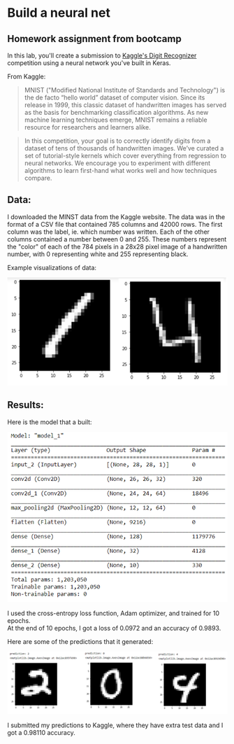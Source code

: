 # Build a neural net 
## Homework assignment from bootcamp
In this lab, you'll create a submission to [Kaggle's Digit Recognizer](https://www.kaggle.com/c/digit-recognizer) competition using a neural network you've built in Keras.

From Kaggle:

> MNIST ("Modified National Institute of Standards and Technology") is the de facto “hello world” dataset of computer vision. Since its release in 1999, this classic dataset of handwritten images has served as the basis for benchmarking classification algorithms. As new machine learning techniques emerge, MNIST remains a reliable resource for researchers and learners alike.

> In this competition, your goal is to correctly identify digits from a dataset of tens of thousands of handwritten images. We’ve curated a set of tutorial-style kernels which cover everything from regression to neural networks. We encourage you to experiment with different algorithms to learn first-hand what works well and how techniques compare.

## Data:
I downloaded the MINST data from the Kaggle website. The data was in the format of a CSV file that contained 785 columns and 42000 rows. The first column was the label, ie. which number was written. Each of the other columns contained a number between 0 and 255. These numbers represent the "color" of each of the 784 pixels in a 28x28 pixel image of a handwritten number, with 0 representing white and 255 representing black. 

Example visualizations of data:

![](./assets/visualizations.png)

## Results:

Here is the model that a built:

![](./assets/model.png)

I used the cross-entropy loss function, Adam optimizer, and trained for 10 epochs.  
At the end of 10 epochs, I got a loss of 0.0972 and an accuracy of 0.9893.  

Here are some of the predictions that it generated:

![](./assets/predictions.png)

I submitted my predictions to Kaggle, where they have extra test data and I got a 0.98110 accuracy.
